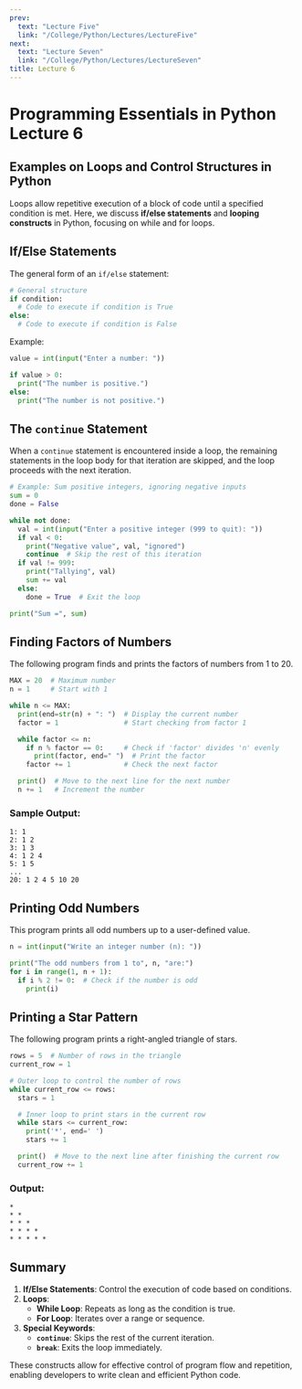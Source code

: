 ```yaml
---
prev:
  text: "Lecture Five"
  link: "/College/Python/Lectures/LectureFive"
next:
  text: "Lecture Seven"
  link: "/College/Python/Lectures/LectureSeven"
title: Lecture 6
---
```


# Programming Essentials in Python Lecture 6

## Examples on Loops and Control Structures in Python

Loops allow repetitive execution of a block of code until a specified condition is met. Here, we discuss **if/else statements** and **looping constructs** in Python, focusing on while and for loops.

## If/Else Statements

The general form of an `if/else` statement:

```python
# General structure
if condition:
  # Code to execute if condition is True
else:
  # Code to execute if condition is False
```

Example:

```python
value = int(input("Enter a number: "))

if value > 0:
  print("The number is positive.")
else:
  print("The number is not positive.")
```

## The `continue` Statement

When a `continue` statement is encountered inside a loop, the remaining statements in the loop body for that iteration are skipped, and the loop proceeds with the next iteration.

```python
# Example: Sum positive integers, ignoring negative inputs
sum = 0
done = False

while not done:
  val = int(input("Enter a positive integer (999 to quit): "))
  if val < 0:
    print("Negative value", val, "ignored")
    continue  # Skip the rest of this iteration
  if val != 999:
    print("Tallying", val)
    sum += val
  else:
    done = True  # Exit the loop

print("Sum =", sum)
```

## Finding Factors of Numbers

The following program finds and prints the factors of numbers from 1 to 20.

```python
MAX = 20  # Maximum number
n = 1     # Start with 1

while n <= MAX:
  print(end=str(n) + ": ")  # Display the current number
  factor = 1                # Start checking from factor 1

  while factor <= n:
    if n % factor == 0:     # Check if 'factor' divides 'n' evenly
      print(factor, end=" ")  # Print the factor
    factor += 1             # Check the next factor

  print()  # Move to the next line for the next number
  n += 1   # Increment the number
```

### Sample Output:

```
1: 1
2: 1 2
3: 1 3
4: 1 2 4
5: 1 5
...
20: 1 2 4 5 10 20
```

## Printing Odd Numbers

This program prints all odd numbers up to a user-defined value.

```python
n = int(input("Write an integer number (n): "))

print("The odd numbers from 1 to", n, "are:")
for i in range(1, n + 1):
  if i % 2 != 0:  # Check if the number is odd
    print(i)
```

## Printing a Star Pattern

The following program prints a right-angled triangle of stars.

```python
rows = 5  # Number of rows in the triangle
current_row = 1

# Outer loop to control the number of rows
while current_row <= rows:
  stars = 1

  # Inner loop to print stars in the current row
  while stars <= current_row:
    print('*', end=' ')
    stars += 1

  print()  # Move to the next line after finishing the current row
  current_row += 1
```

### Output:

```
*
* *
* * *
* * * *
* * * * *
```

## Summary

1. **If/Else Statements**: Control the execution of code based on conditions.
2. **Loops**:
   - **While Loop**: Repeats as long as the condition is true.
   - **For Loop**: Iterates over a range or sequence.
3. **Special Keywords**:
   - **`continue`**: Skips the rest of the current iteration.
   - **`break`**: Exits the loop immediately.

These constructs allow for effective control of program flow and repetition, enabling developers to write clean and efficient Python code.
